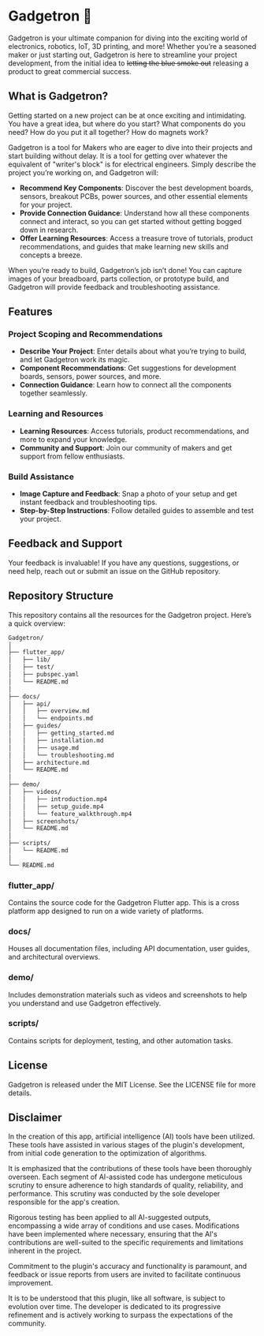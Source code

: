 # Gadgetron :robot:

Gadgetron is your ultimate companion for diving into the exciting world of electronics, robotics, IoT, 3D printing, and more! Whether you’re a seasoned maker or just starting out, Gadgetron is here to streamline your project development, from the initial idea to ~~letting the blue smoke out~~ releasing a product to great commercial success.

## What is Gadgetron?

Getting started on a new project can be at once exciting and intimidating. You have a great idea, but where do you start? What components do you need? How do you put it all together? How do magnets work?

Gadgetron is a tool for Makers who are eager to dive into their projects and start building without
delay. It is a tool for getting over whatever the equivalent of "writer's block" is for electrical
engineers. Simply describe the project you’re working on, and Gadgetron will:

- **Recommend Key Components**: Discover the best development boards, sensors, breakout PCBs, power sources, and other essential elements for your project.
- **Provide Connection Guidance**: Understand how all these components connect and interact, so you can get started without getting bogged down in research.
- **Offer Learning Resources**: Access a treasure trove of tutorials, product recommendations, and guides that make learning new skills and concepts a breeze.

When you’re ready to build, Gadgetron’s job isn’t done! You can capture images of your breadboard,
parts collection, or prototype build, and Gadgetron will provide feedback and troubleshooting
assistance.

## Features

### Project Scoping and Recommendations

- **Describe Your Project**: Enter details about what you’re trying to build, and let Gadgetron work its magic.
- **Component Recommendations**: Get suggestions for development boards, sensors, power sources, and more.
- **Connection Guidance**: Learn how to connect all the components together seamlessly.

### Learning and Resources

- **Learning Resources**: Access tutorials, product recommendations, and more to expand your knowledge.
- **Community and Support**: Join our community of makers and get support from fellow enthusiasts.

### Build Assistance

- **Image Capture and Feedback**: Snap a photo of your setup and get instant feedback and troubleshooting tips.
- **Step-by-Step Instructions**: Follow detailed guides to assemble and test your project.

## Feedback and Support

Your feedback is invaluable! If you have any questions, suggestions, or need help, reach out or submit an issue on the GitHub repository.

## Repository Structure

This repository contains all the resources for the Gadgetron project. Here’s a quick overview:

```txt
Gadgetron/
│
├── flutter_app/
│   ├── lib/
│   ├── test/
│   ├── pubspec.yaml
│   └── README.md
│
├── docs/
│   ├── api/
│   │   ├── overview.md
│   │   └── endpoints.md
│   ├── guides/
│   │   ├── getting_started.md
│   │   ├── installation.md
│   │   ├── usage.md
│   │   └── troubleshooting.md
│   ├── architecture.md
│   └── README.md
│
├── demo/
│   ├── videos/
│   │   ├── introduction.mp4
│   │   ├── setup_guide.mp4
│   │   └── feature_walkthrough.mp4
│   ├── screenshots/
│   └── README.md
│
├── scripts/
│   └── README.md
│
└── README.md
```

### flutter_app/

Contains the source code for the Gadgetron Flutter app. This is a cross platform app designed to run on a wide
variety of platforms.

### docs/

Houses all documentation files, including API documentation, user guides, and architectural overviews.

### demo/

Includes demonstration materials such as videos and screenshots to help you understand and use Gadgetron effectively.

### scripts/

Contains scripts for deployment, testing, and other automation tasks.

## License

Gadgetron is released under the MIT License. See the LICENSE file for more details.

## Disclaimer

In the creation of this app, artificial intelligence (AI) tools have been utilized. These tools  have assisted in various stages of the plugin's development, from initial code generation to the optimization of algorithms.

It is emphasized that the contributions of these tools have been thoroughly overseen. Each segment of AI-assisted code has undergone meticulous scrutiny to ensure adherence to high standards of quality, reliability, and performance. This scrutiny was conducted by the sole developer responsible for the app's creation.

Rigorous testing has been applied to all AI-suggested outputs, encompassing a wide array of conditions and use cases. Modifications have been implemented where necessary, ensuring that the AI's contributions are well-suited to the specific requirements and limitations inherent in the project.

Commitment to the plugin's accuracy and functionality is paramount, and feedback or issue reports from users are invited to facilitate continuous improvement.

It is to be understood that this plugin, like all software, is subject to evolution over time. The developer is dedicated to its progressive refinement and is actively working to surpass the expectations of the community.